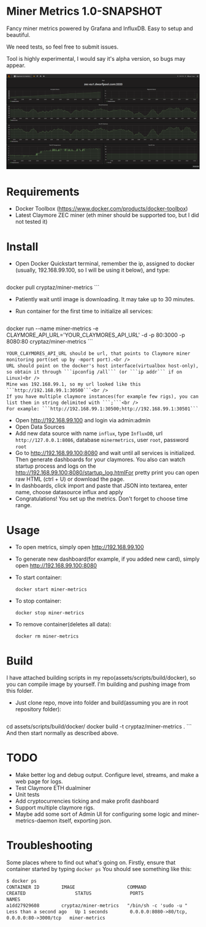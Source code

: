# Miner Metrics 1.0-SNAPSHOT

Fancy miner metrics powered by Grafana and InfluxDB. Easy to setup and beautiful.

We need tests, so feel free to submit issues.

Tool is highly experimental, I would say it's alpha version, so bugs may appear.

![Dashboard](/assets/images/dashboard_sample.png?raw=true "Demo")

# Requirements
* Docker Toolbox (https://www.docker.com/products/docker-toolbox)
* Latest Claymore ZEC miner (eth miner should be supported too, but I did not tested it)

# Install
* Open Docker Quickstart terminal, remember the ip, assigned to docker (usually, 192.168.99.100, so I will be using it below), and type:

    ```
docker pull cryptaz/miner-metrics
    ```
* Patiently wait until image is downloading. It may take up to 30 minutes.
* Run container for the first time to initialize all services:

    ```
docker run --name miner-metrics -e CLAYMORE_API_URL='YOUR_CLAYMORES_API_URL' -d -p 80:3000 -p 8080:80 cryptaz/miner-metrics
    ```

    YOUR_CLAYMORES_API_URL should be url, that points to Claymore miner monitoring port(set up by -mport port).<br />
    URL should point on the docker's host interface(virtualbox host-only), so obtain it through ```ipconfig /all``` (or ```ip addr``` if on Linux)<br />
    Mine was 192.168.99.1, so my url looked like this ```http://192.168.99.1:30500```<br />
    If you have multiple claymore instances(for example few rigs), you can list them in string delimited with ```;```<br />
    For example: ```http://192.168.99.1:30500;http://192.168.99.1:30501```
* Open http://192.168.99.100 and login via admin:admin
* Open Data Sources
* Add new data source with name ```influx```, type ```InfluxDB```, url ```http://127.0.0.1:8086```, database ```minermetrics```, user ```root```, password ```root```
* Go to http://192.168.99.100:8080 and wait until all services is initialized. Then generate dashboards for your claymores. You also can watch startup process and logs on the http://192.168.99.100:8080/startup_log.htmlFor pretty print you can open raw HTML (ctrl + U) or download the page.
* In dashboards, click import and paste that JSON into textarea, enter name, choose datasource influx and apply
* Congratulations! You set up the metrics. Don't forget to choose time range.

# Usage

* To open metrics, simply open http://192.168.99.100
* To generate new dashboard(for example, if you added new card), simply open http://192.168.99.100:8080

* To start container:

    ```
    docker start miner-metrics
    ```
* To stop container:

    ```
    docker stop miner-metrics
    ```
* To remove container(deletes all data):

    ```
    docker rm miner-metrics
    ```

# Build
I have attached building scripts in my repo(assets/scripts/build/docker), so you can compile image by yourself. I'm building and pushing image from this folder.
* Just clone repo, move into folder and build(assuming you are in root repository folder):
    ```
cd assets/scripts/build/docker/
docker build -t cryptaz/miner-metrics .
    ```
And then start normally as described above.

# TODO
* Make better log and debug output. Configure level, streams, and make a web page for logs.
* Test Claymore ETH dualminer
* Unit tests
* Add cryptocurrencies ticking and make profit dashboard
* Support multiple claymore rigs.
* Maybe add some sort of Admin UI for configuring some logic and miner-metrics-daemon itself, exporting json.


# Troubleshooting
Some places where to find out what's going on. Firstly, ensure that container started by typing
    ```
docker ps
    ```
You should see something like this:
```
$ docker ps
CONTAINER ID        IMAGE                   COMMAND                  CREATED                  STATUS              PORTS                                        NAMES
a1dd27929608        cryptaz/miner-metrics   "/bin/sh -c 'sudo -u "   Less than a second ago   Up 1 seconds        0.0.0.0:8080->80/tcp, 0.0.0.0:80->3000/tcp   miner-metrics
```
